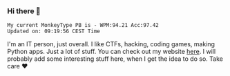 ### Hi there 👋
<!-- PB START -->
```
My current MonkeyType PB is - WPM:94.21 Acc:97.42
Updated on: 09:19:56 CEST Time
```
<!-- PB END -->
I'm an IT person, just overall. I like CTFs, hacking, coding games, making Python apps. Just a lot of stuff.
You can check out my website [here](https://skill3472.github.io/).
I will probably add some interesting stuff here, when I get the idea to do so. Take care ❤️
